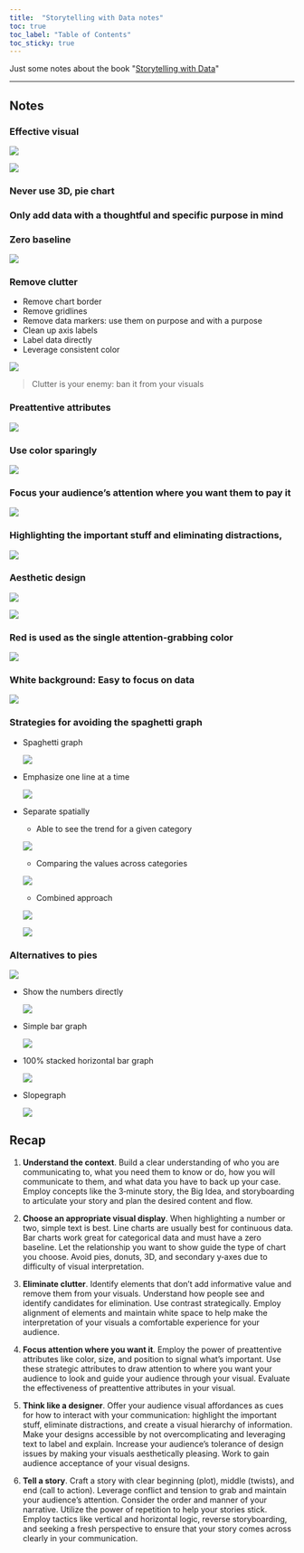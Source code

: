 ```yaml
---
title:  "Storytelling with Data notes"
toc: true
toc_label: "Table of Contents"
toc_sticky: true
---
```


Just some notes about the book "[Storytelling with Data](https://www.amazon.com/Storytelling-Data-Visualization-Business-Professionals/dp/1119002257)"

---
## Notes

### Effective visual
    
![](../../assets/images/storytelling/1.png)

![](../../assets/images/storytelling/2.png)
    
    
### **Never use 3D, pie chart**
### Only add data with a **thoughtful** and **specific purpose** in mind
### Zero baseline

![](../../assets/images/storytelling/3.png)

### Remove clutter
- Remove chart border
- Remove gridlines
- Remove data markers: use them on purpose and with a purpose
- Clean up axis labels
- Label data directly
- Leverage consistent color

![](../../assets/images/storytelling/4.png)

> Clutter is your enemy: ban it from your visuals
    
### Preattentive attributes
    
![](../../assets/images/storytelling/5.png)
    
### Use color sparingly
    
![](../../assets/images/storytelling/6.png)
    
### Focus your audience’s attention where you want them to pay it
    
![](../../assets/images/storytelling/7.png)
    
### Highlighting the important stuff and eliminating distractions,
    
![](../../assets/images/storytelling/8.png)
    
### Aesthetic design
    
![](../../assets/images/storytelling/9.png)

![](../../assets/images/storytelling/10.png)
    
### Red is used as the single **attention‐grabbing** color
    
![](../../assets/images/storytelling/11.png)
        
### White background: Easy to focus on data
    
![](../../assets/images/storytelling/12.png)
    
### Strategies for avoiding the spaghetti graph

- Spaghetti graph
    
    ![](../../assets/images/storytelling/13.png)
    
- Emphasize one line at a time
    
    ![](../../assets/images/storytelling/14.png)
    
- Separate spatially
    - Able to see the trend for a given category
    
    ![](../../assets/images/storytelling/15.png)
    
    - Comparing the values across categories
    
    ![](../../assets/images/storytelling/16.png)
    
    - Combined approach
    
    ![](../../assets/images/storytelling/17.png)
    
    ![](../../assets/images/storytelling/18.png)
        
### Alternatives to pies
    
![](../../assets/images/storytelling/19.png)

- Show the numbers directly
    
    ![](../../assets/images/storytelling/20.png)
    
- Simple bar graph
    
    ![](../../assets/images/storytelling/21.png)
    
- 100% stacked horizontal bar graph
    
    ![](../../assets/images/storytelling/22.png)
    
- Slopegraph
    
    ![](../../assets/images/storytelling/23.png)
        
## **Recap**
    
1. **Understand the context**. Build a clear understanding of who you are communicating to, what you need them to know or do, how you will communicate to them, and what data you have to back up your case. Employ concepts like the 3‐minute story, the Big Idea, and storyboarding to articulate your story and plan the desired content and flow.

2. **Choose an appropriate visual display**. When highlighting a number or two, simple text is best. Line charts are usually best for continuous data. Bar charts work great for categorical data and must have a zero baseline. Let the relationship you want to show guide the type of chart you choose. Avoid pies, donuts, 3D, and secondary y‐axes due to difficulty of visual interpretation.

3. **Eliminate clutter**. Identify elements that don’t add informative value and remove them from your visuals. Understand how people see and identify candidates for elimination. Use contrast strategically. Employ alignment of elements and maintain white space to help make the interpretation of your visuals a comfortable experience for your audience.

4. **Focus attention where you want it**. Employ the power of preattentive attributes like color, size, and position to signal what’s important. Use these strategic attributes to draw attention to where you want your audience to look and guide your audience through your visual. Evaluate the effectiveness of preattentive attributes in your visual.

5. **Think like a designer**. Offer your audience visual affordances as cues for how to interact with your communication: highlight the important stuff, eliminate distractions, and create a visual hierarchy of information. Make your designs accessible by not overcomplicating and leveraging text to label and explain. Increase your audience’s tolerance of design issues by making your visuals aesthetically pleasing. Work to gain audience acceptance of your visual designs.
 
6. **Tell a story**. Craft a story with clear beginning (plot), middle (twists), and end (call to action). Leverage conflict and tension to grab and maintain your audience’s attention. Consider the order and manner of your narrative. Utilize the power of repetition to help your stories stick. Employ tactics like vertical and horizontal logic, reverse storyboarding, and seeking a fresh perspective to ensure that your story comes across clearly in your communication.